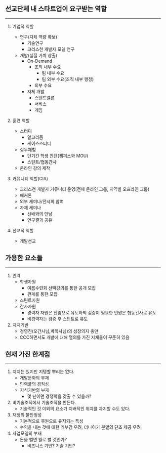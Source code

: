 __선교단체 내 스타트업이 요구받는 역할__
- 
--- 

1. 기업적 역할
    * 연구(자체 역량 확보)
        * 기술연구
        * 크리스천 개발자 모델 연구
    * 개발(실질 가치 창출)
        * On-Demand
            * 조직 내부 수요
                * 팀 내부 수요
                * 팀 외부 수요(조직 내부 행정)
            * 외부 수요
        * 자체 개발
            * 스탠드얼론
            * 서비스
            * 게임  

2. 훈련 역할
    * 스터디
        * 알고리즘
        * 케이스스터디
    * 실무체험
        * 단기간 학생 인턴(캠퍼스와 MOU)
         * 스틴트/협동간사
    * 온라인 강의 제작  

3. 커뮤니티 역할(CIA)
    * 크리스천 개발자 커뮤니티 운영(전체 온라인 그룹, 지역별 오프라인 그룹)
    * 해커톤
    * 외부 세미나/전시회 참여
    * 자체 세미나
        * 선배와의 만남
        * 연구결과 공유
4. 선교적 역할
    * 개발선교  
      

__가용한 요소들__
-
--- 


1. 인력
    * 학생자원
        * 여름수련회 선택강의를 통한 공개 모집
        * 관계를 통한 모집
    * 스틴트자원
    * 간사자원
        * 경력자 자원은 전임으로 유도하되 검증이 필요한 인원은 협동간사로 유도
        * 비경력자는 검증 후 스틴트로 유도
2. 지지기반
    * 경영진(오간사님,박목사님)의 성장의지 충만
    * CCC하면서도 개발에 대해 열의를 가진 지체들이 꾸준히 있음

__현재 가진 한계점__  
-
--- 

1. 지지는 있지만 지탱할 뿌리는 없다.
    * 개발문화의 부재
    * 인력풀의 경직성
    * 지식기반의 부재
        * 몇 년이면 경쟁력을 갖출 수 있을까?
2. 비기술조직에서 기술조직을 만든다.
    * 기술적인 것 이외의 요소가 지배적인 위치를 차지할 수도 있다.
3. 재정의 불안정성
    * 기본적으로 후원으로 유지되는 특성
    * 수익을 내는 것에 대한 거부감 우려, 더나아가 분열의 단초 제공 우려
4. 사업모델의 부재
    * 돈을 벌면 뭘로 벌 것인가?
        * 비즈니스 기반? 기술 기반?
​